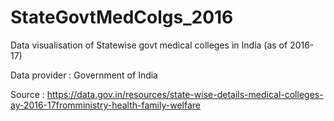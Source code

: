 # StateGovtMedColgs_2016
Data visualisation of Statewise govt medical colleges in India (as of 2016-17)

Data provider : Government of India

Source : https://data.gov.in/resources/state-wise-details-medical-colleges-ay-2016-17fromministry-health-family-welfare 

